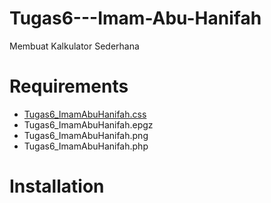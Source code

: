 # Tugas6---Imam-Abu-Hanifah
Membuat Kalkulator Sederhana

# Requirements
- [Tugas6_ImamAbuHanifah.css](https://github.com/hanifkesatu/Tugas6---Imam-Abu-Hanifah/blob/hanifkesatu-patch-1/Tugas6_ImamAbuHanifah.css)
- Tugas6_ImamAbuHanifah.epgz
- Tugas6_ImamAbuHanifah.png
- Tugas6_ImamAbuHanifah.php


# Installation

